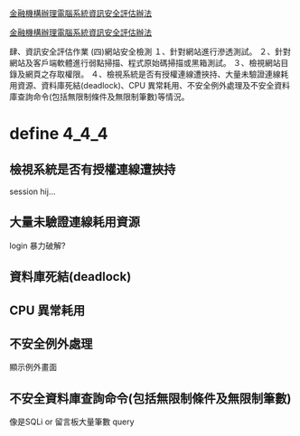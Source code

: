 [金融機構辦理電腦系統資訊安全評估辦法](http://law.fsc.gov.tw/law/inc/GetFile.ashx?FileId=14162)

[金融機構辦理電腦系統資訊安全評估辦法](files/pdf/金融機構辦理電腦系統資訊安全評估辦法.pdf)

肆、資訊安全評估作業
  (四)網站安全檢測
    １、針對網站進行滲透測試。
    ２、針對網站及客戶端軟體進行弱點掃描、程式原始碼掃描或黑箱測試。
    ３、檢視網站目錄及網頁之存取權限。
    ４、檢視系統是否有授權連線遭挾持、大量未驗證連線耗用資源、資料庫死結(deadlock)、CPU 異常耗用、不安全例外處理及不安全資料庫查詢命令(包括無限制條件及無限制筆數)等情況。

# define 4_4_4 #
## 檢視系統是否有授權連線遭挾持 ##
session hij...
## 大量未驗證連線耗用資源 ##
login 暴力破解?
## 資料庫死結(deadlock) ##
## CPU 異常耗用 ##
## 不安全例外處理 ##
顯示例外畫面
## 不安全資料庫查詢命令(包括無限制條件及無限制筆數) ##
像是SQLi or 留言板大量筆數 query
